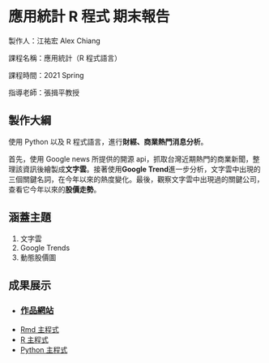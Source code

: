 # 應用統計 R 程式 期末報告

製作人：江祐宏 Alex Chiang

課程名稱：應用統計（R 程式語言）

課程時間：2021 Spring

指導老師：張揖平教授

## 製作大綱
使用 Python 以及 R 程式語言，進行**財經、商業熱門消息分析**。

首先，使用 Google news 所提供的開源 api，抓取台灣近期熱門的商業新聞，整理該資訊後繪製成**文字雲**。接著使用**Google Trend**進一步分析，文字雲中出現的三個關鍵名詞，在今年以來的熱度變化。最後，觀察文字雲中出現過的關鍵公司，查看它今年以來的**股價走勢**。

## 涵蓋主題
1. 文字雲
2. Google Trends
3. 動態股價圖

## 成果展示
* ### [作品網站](https://alexchiang0208.github.io/R_final_project/main.html)
* [Rmd 主程式](main.Rmd)
* [R 主程式](main.R)
* [Python 主程式](read_news_API.py)
